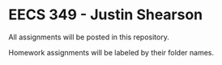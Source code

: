 # EECS 349 - Justin Shearson
All assignments will be posted in this repository.

Homework assignments will be labeled by their folder names.
